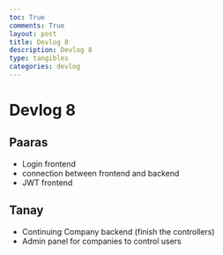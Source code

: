 ```yaml
---
toc: True
comments: True
layout: post
title: Devlog 8
description: Devlog 8
type: tangibles
categories: devlog
---
```


# Devlog 8

## Paaras
- Login frontend
- connection between frontend and backend
- JWT frontend

## Tanay
- Continuing Company backend (finish the controllers)
- Admin panel for companies to control users